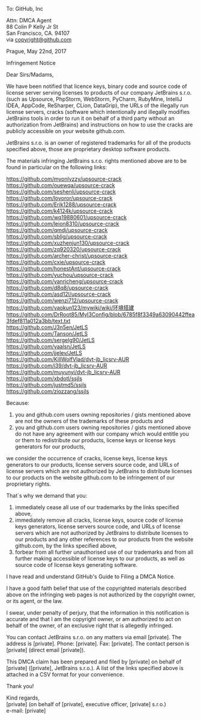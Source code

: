 To: GitHub, Inc

Attn: DMCA Agent  
88 Colin P Kelly Jr St  
San Francisco, CA. 94107  
via copyright@github.com

Prague, May 22nd, 2017

Infringement Notice

Dear Sirs/Madams,

We have been notified that licence keys, binary code and source code of license server serving licenses to products of our company JetBrains s.r.o. (such as
Upsource, PhpStorm, WebStorm, PyCharm, RubyMine, IntelliJ IDEA, AppCode, ReSharper, CLion, DataGrip), the URLs of the illegally run license servers,
cracks (software which intentionally and illegally modifies JetBrains tools in order to run it on behalf of a third party without an authorization from JetBrains)
and instructions on how to use the cracks are publicly accessible on your website github.com.

JetBrains s.r.o. is an owner of registered trademarks for all of the products specified above, those are proprietary desktop software products.

The materials infringing JetBrains s.r.o. rights mentioned above are to be found in particular on the following links:

https://github.com/myonlyzzy/upsource-crack  
https://github.com/ouewqa/upsource-crack   
https://github.com/seshenli/upsource-crack  
https://github.com/lovoror/upsource-crack  
https://github.com/Erik1288/upsource-crack  
https://github.com/k4124k/upsource-crack  
https://github.com/wq19880601/upsource-crack  
https://github.com/leion8310/upsource-crack  
https://github.com/qmdj/upsource-crack  
https://github.com/sblig/upsource-crack  
https://github.com/xuzhenjun130/upsource-crack  
https://github.com/zq920320/upsource-crack  
https://github.com/archer-christ/upsource-crack  
https://github.com/cxie/upsource-crack  
https://github.com/honestAnt/upsource-crack  
https://github.com/yuchou/upsource-crack  
https://github.com/yanricheng/upsource-crack  
https://github.com/d8q8/upsource-crack  
https://github.com/asd12l/upsource-crack  
https://github.com/wenzi712/upsource-crack  
https://github.com/yaokun123/mywiki/wiki/环境搭建  
https://github.com/DrRoot85/MyI3Config/blob/6785f8f3349a63090442ffea3fdef811a012a3bb/text.txt  
https://github.com/J3n5en/JetLS  
https://github.com/Tanson/JetLS  
https://github.com/sergelg90/JetLS  
https://github.com/yaalsn/JetLS  
https://github.com/jjelev/JetLS  
https://github.com/KillWolfVlad/dvt-jb_licsrv-AUR  
https://github.com/i39/dvt-jb_licsrv-AUR  
https://github.com/muyunyi/dvt-jb_licsrv-AUR  
https://github.com/xbdotl/ssjls  
https://github.com/justmd5/ssjls  
https://github.com/ziozzang/ssjls  

Because:
1) you and github.com users owning repositories / gists mentioned above are not the owners of the
trademarks of these products and  
2) you and github.com users owning repositories / gists mentioned above do not have any agreement
with our company which would entitle you or them to redistribute our products, license keys or
license keys generators for our products,

we consider the occurrence of cracks, license keys, license keys generators to our products, license servers
source code, and URLs of license servers which are not authorized by JetBrains to distribute
licenses to our products on the website github.com to be infringement of our proprietary rights.

That´s why we demand that you:  
1) immediately cease all use of our trademarks by the links specified above,  
2) immediately remove all cracks, license keys, source code of license keys generators, license servers
source code, and URLs of license servers which are not authorized by JetBrains to distribute
licenses to our products and any other references to our products from the website github.com, by
the links specified above,  
3) forbear from all further unauthorised use of our trademarks and from all further making
accessible of license keys to our products, as well as source code of license keys generating software.

I have read and understand GitHub's Guide to Filing a DMCA Notice.

I have a good faith belief that use of the copyrighted materials described above on the infringing
web pages is not authorized by the copyright owner, or its agent, or the law.

I swear, under penalty of perjury, that the information in this notification is accurate and that I
am the copyright owner, or am authorized to act on behalf of the owner, of an exclusive right that
is allegedly infringed.

You can contact JetBrains s.r.o. on any matters via email [private]. The address is [private]. Phone: [private]. Fax: [private]. The contact person is [private] (direct email
[private]).

This DMCA claim has been prepared and filed by [private] on behalf of [private]
([private], JetBrains s.r.o.).
A list of the links specified above is attached in a CSV format for your convenience.

Thank you!

Kind regards,  
[private] (on behalf of [private], executive officer, [private] s.r.o.)  
e-mail: [private]
